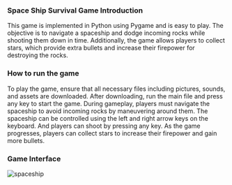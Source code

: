 ### Space Ship Survival Game Introduction

This game is implemented in Python using Pygame and is easy to play. The objective is to navigate a spaceship and dodge incoming rocks while shooting them down in time. Additionally, the game allows players to collect stars, which provide extra bullets and increase their firepower for destroying the rocks.


### How to run the game
To play the game, ensure that all necessary files including pictures, sounds, and assets are downloaded. After downloading, run the main file and press any key to start the game. During gameplay, players must navigate the spaceship to avoid incoming rocks by maneuvering around them. The spaceship can be controlled using the left and right arrow keys on the keyboard. And players can shoot by pressing any key. As the game progresses, players can collect stars to increase their firepower and gain more bullets.


### Game Interface

![spaceship](https://user-images.githubusercontent.com/70967683/224038125-627ac9fe-53c3-4210-a8cd-f4743935bce9.jpg)
